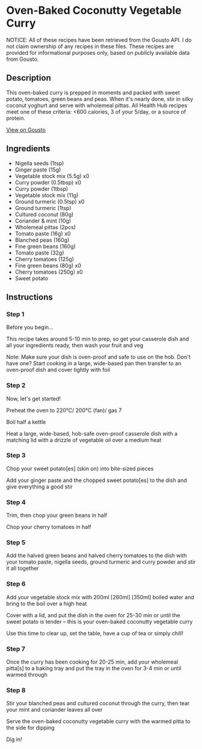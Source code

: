 # Oven-Baked Coconutty Vegetable Curry

NOTICE: All of these recipes have been retrieved from the Gousto API. I do not claim ownership of any recipes in these files. These recipes are provided for informational purposes only, based on publicly available data from Gousto.

## Description

This oven-baked curry is prepped in moments and packed with sweet potato, tomatoes, green beans and peas. When it's nearly done, stir in silky coconut yoghurt and serve with wholemeal pittas. All Health Hub recipes meet one of these criteria: <600 calories, 3 of your 5/day, or a source of protein.

[View on Gousto](https://www.gousto.co.uk/recipes/cookbook/oven-baked-coconutty-vegetable-curry)

## Ingredients

- Nigella seeds (1tsp)
- Ginger paste (15g)
- Vegetable stock mix (5.5g) x0
- Curry powder (0.5tbsp) x0
- Curry powder (1tbsp)
- Vegetable stock mix (11g)
- Ground turmeric (0.5tsp) x0
- Ground turmeric (1tsp)
- Cultured coconut (80g)
- Coriander & mint (10g)
- Wholemeal pittas (2pcs)
- Tomato paste (16g) x0
- Blanched peas (160g)
- Fine green beans (160g)
- Tomato paste (32g)
- Cherry tomatoes (125g)
- Fine green beans (80g) x0
- Cherry tomatoes (250g) x0
- Sweet potato

## Instructions


### Step 1

Before you begin...

This recipe takes around 5-10 min to prep, so get your casserole dish and all your ingredients ready, then wash your fruit and veg

Note: Make sure your dish is oven-proof and safe to use on the hob. Don't have one? Start cooking in a large, wide-based pan then transfer to an oven-proof dish and cover tightly with foil


### Step 2

Now, let's get started!

Preheat the oven to 220°C/ 200°C (fan)/ gas 7

Boil half a kettle

Heat a large, wide-based, hob-safe oven-proof casserole dish with a matching lid with a drizzle of vegetable oil over a medium heat


### Step 3

Chop your sweet potato[es] (skin on) into bite-sized pieces

Add your ginger paste and the chopped sweet potato[es] to the dish and give everything a good stir


### Step 4

Trim, then chop your green beans in half

Chop your cherry tomatoes in half


### Step 5

Add the halved green beans and halved cherry tomatoes to the dish with your tomato paste, nigella seeds, ground turmeric and curry powder and stir it all together


### Step 6

Add your vegetable stock mix with 200ml <span class="text-purple">[260ml]</span> <span class="text-danger">[350ml]</span> boiled water and bring to the boil over a high heat

Cover with a lid, and put the dish in the oven for 25-30 min or until the sweet potato is tender – this is your oven-baked coconutty vegetable curry

Use this time to clear up, set the table, have a cup of tea or simply chill!


### Step 7

Once the curry has been cooking for 20-25 min, add your wholemeal pitta[s] to a baking tray and put the tray in the oven for 3-4 min or until warmed through

### Step 8

Stir your blanched peas and cultured coconut through the curry, then tear your mint and coriander leaves all over

Serve the oven-baked coconutty vegetable curry with the warmed pitta to the side for dipping

Dig in!

